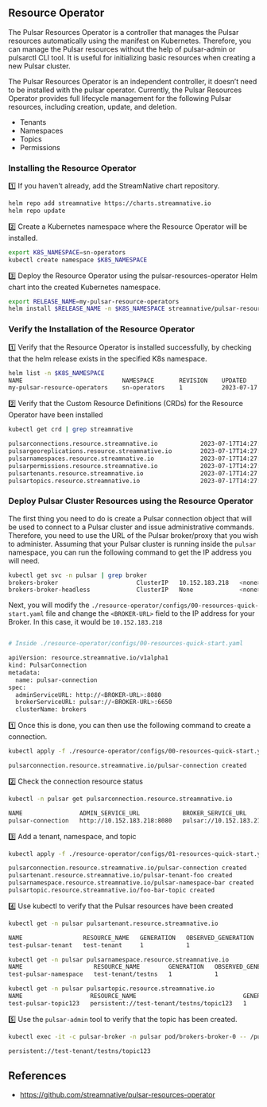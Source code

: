 
Resource Operator
-----------

The Pulsar Resources Operator is a controller that manages the Pulsar resources automatically using the manifest on 
Kubernetes. Therefore, you can manage the Pulsar resources without the help of pulsar-admin or pulsarctl CLI tool. It is
useful for initializing basic resources when creating a new Pulsar cluster.

The Pulsar Resources Operator is an independent controller, it doesn’t need to be installed with the pulsar operator.
Currently, the Pulsar Resources Operator provides full lifecycle management for the following Pulsar resources, including creation, update, and deletion.

- Tenants
- Namespaces
- Topics
- Permissions


### Installing the Resource Operator

1️⃣ If you haven't already, add the StreamNative chart repository.

```bash
helm repo add streamnative https://charts.streamnative.io
helm repo update
```


2️⃣ Create a Kubernetes namespace where the Resource Operator will be installed.

```bash
export K8S_NAMESPACE=sn-operators
kubectl create namespace $K8S_NAMESPACE
```

3️⃣ Deploy the Resource Operator using the pulsar-resources-operator Helm chart into the created Kubernetes namespace.

```bash
export RELEASE_NAME=my-pulsar-resource-operators
helm install $RELEASE_NAME -n $K8S_NAMESPACE streamnative/pulsar-resources-operator
```

### Verify the Installation of the Resource Operator

1️⃣ Verify that the Resource Operator is installed successfully, by checking that the helm release exists in the specified K8s namespace.

```bash
helm list -n $K8S_NAMESPACE
NAME                        	NAMESPACE   	REVISION	UPDATED                                	STATUS  	CHART                           	APP VERSION
my-pulsar-resource-operators	sn-operators	1       	2023-07-17 07:27:42.942297972 -0700 PDT	deployed	pulsar-resources-operator-v0.3.4	v0.3.4  
```


2️⃣ Verify that the Custom Resource Definitions (CRDs) for the Resource Operator have been installed

```bash
kubectl get crd | grep streamnative

pulsarconnections.resource.streamnative.io            2023-07-17T14:27:42Z
pulsargeoreplications.resource.streamnative.io        2023-07-17T14:27:42Z
pulsarnamespaces.resource.streamnative.io             2023-07-17T14:27:42Z
pulsarpermissions.resource.streamnative.io            2023-07-17T14:27:42Z
pulsartenants.resource.streamnative.io                2023-07-17T14:27:42Z
pulsartopics.resource.streamnative.io                 2023-07-17T14:27:42Z
```

### Deploy Pulsar Cluster Resources using the Resource Operator

The first thing you need to do is create a Pulsar connection object that will be used to connect to a Pulsar cluster and
issue administrative commands. Therefore, you need to use the URL of the Pulsar broker/proxy that you wish to administer.
Assuming that your Pulsar cluster is running inside the `pulsar` namespace, you can run the following command to get the
IP address you will need.

```bash
kubectl get svc -n pulsar | grep broker
brokers-broker                      ClusterIP   10.152.183.218   <none>        6650/TCP,8080/TCP                              3h6m
brokers-broker-headless             ClusterIP   None             <none>        6650/TCP,8080/TCP                              3h6m
```

Next, you will modify the `./resource-operator/configs/00-resources-quick-start.yaml` file and change the `<BROKER-URL>` 
field to the IP address for your Broker. In this case, it would be `10.152.183.218`

```bash

# Inside ./resource-operator/configs/00-resources-quick-start.yaml

apiVersion: resource.streamnative.io/v1alpha1
kind: PulsarConnection
metadata:
  name: pulsar-connection
spec:
  adminServiceURL: http://<BROKER-URL>:8080
  brokerServiceURL: pulsar://<BROKER-URL>:6650
  clusterName: brokers
```

1️⃣ Once this is done, you can then use the following command to create a connection.

```bash
kubectl apply -f ./resource-operator/configs/00-resources-quick-start.yaml -n pulsar

pulsarconnection.resource.streamnative.io/pulsar-connection created
```

2️⃣ Check the connection resource status

```bash
kubectl -n pulsar get pulsarconnection.resource.streamnative.io

NAME                ADMIN_SERVICE_URL            BROKER_SERVICE_URL             READY
pulsar-connection   http://10.152.183.218:8080   pulsar://10.152.183.218:6650   
```


3️⃣ Add a tenant, namespace, and topic

```bash
kubectl apply -f ./resource-operator/configs/01-resources-quick-start.yaml -n pulsar

pulsarconnection.resource.streamnative.io/pulsar-connection created
pulsartenant.resource.streamnative.io/pulsar-tenant-foo created
pulsarnamespace.resource.streamnative.io/pulsar-namespace-bar created
pulsartopic.resource.streamnative.io/foo-bar-topic created
```

4️⃣ Use kubectl to verify that the Pulsar resources have been created

```bash
kubectl get -n pulsar pulsartenant.resource.streamnative.io

NAME                 RESOURCE_NAME   GENERATION   OBSERVED_GENERATION   READY
test-pulsar-tenant   test-tenant     1            1                     True

kubectl get -n pulsar pulsarnamespace.resource.streamnative.io
NAME                    RESOURCE_NAME        GENERATION   OBSERVED_GENERATION   READY
test-pulsar-namespace   test-tenant/testns   1            1                     True

kubectl get -n pulsar pulsartopic.resource.streamnative.io
NAME                   RESOURCE_NAME                              GENERATION   OBSERVED_GENERATION   READY
test-pulsar-topic123   persistent://test-tenant/testns/topic123   1            1                     True
```

5️⃣ Use the `pulsar-admin` tool to verify that the topic has been created.

```bash
kubectl exec -it -c pulsar-broker -n pulsar pod/brokers-broker-0 -- /pulsar/bin/pulsar-admin topics list test-tenant/testns

persistent://test-tenant/testns/topic123
```

References
------------
- https://github.com/streamnative/pulsar-resources-operator